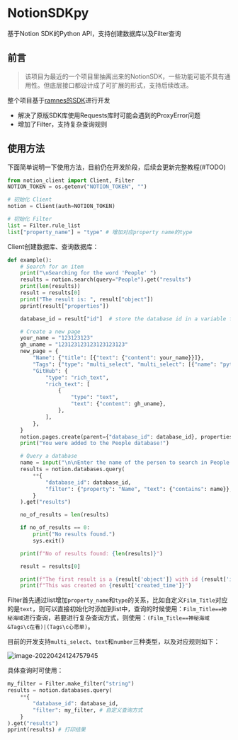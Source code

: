 # NotionSDKpy
基于Notion SDK的Python API，支持创建数据库以及Filter查询

## 前言

> 该项目为最近的一个项目里抽离出来的NotionSDK，一些功能可能不具有通用性。但底层接口都设计成了可扩展的形式，支持后续改进。

整个项目基于[ramnes的SDK](https://github.com/ramnes/notion-sdk-py)进行开发

- 解决了原版SDK库使用Requests库时可能会遇到的ProxyError问题
- 增加了Filter，支持复杂查询规则

## 使用方法

下面简单说明一下使用方法，目前仍在开发阶段，后续会更新完整教程(#TODO)

```python
from notion_client import Client, Filter
NOTION_TOKEN = os.getenv("NOTION_TOKEN", "")

# 初始化 Client
notion = Client(auth=NOTION_TOKEN)

# 初始化 Filter 
list = Filter.rule_list
list["property_name"] = "type" # 增加对应property name的type
```

Client创建数据库、查询数据库：

```python
def example():
    # Search for an item
    print("\nSearching for the word 'People' ")
    results = notion.search(query="People").get("results")
    print(len(results))
    result = results[0]
    print("The result is: ", result["object"])
    pprint(result["properties"])

    database_id = result["id"]  # store the database id in a variable for future use

    # Create a new page
    your_name = "123123123"
    gh_uname = "123123123123123123123"
    new_page = {
        "Name": {"title": [{"text": {"content": your_name}}]},
        "Tags": {"type": "multi_select", "multi_select": [{"name": "python"}]},
        "GitHub": {
            "type": "rich_text",
            "rich_text": [
                {
                    "type": "text",
                    "text": {"content": gh_uname},
                },
            ],
        },
    }
    notion.pages.create(parent={"database_id": database_id}, properties=new_page)
    print("You were added to the People database!")

    # Query a database
    name = input("\n\nEnter the name of the person to search in People: ")
    results = notion.databases.query(
        **{
            "database_id": database_id,
            "filter": {"property": "Name", "text": {"contains": name}},
        }
    ).get("results")

    no_of_results = len(results)

    if no_of_results == 0:
        print("No results found.")
        sys.exit()

    print(f"No of results found: {len(results)}")

    result = results[0]

    print(f"The first result is a {result['object']} with id {result['id']}.")
    print(f"This was created on {result['created_time']}")
```

Filter首先通过list增加`property_name`和`type`的关系，比如自定义`Film_Title`对应的是`text`，则可以直接初始化时添加到list中，查询的时候使用：`Film_Title==神秘海域`进行查询，若要进行复杂查询方式，则使用：`(Film_Title==神秘海域&Tags\c在看)|(Tags\c心愿单)`。

目前的开发支持`multi_select`、`text`和`number`三种类型，以及对应规则如下：

![image-20220424124757945](https:cdn.jsdelivr.net/gh/mryun820/blogImages/202204241247032.png)

具体查询时可使用：

```python
my_filter = Filter.make_filter("string")
results = notion.databases.query(
    **{
        "database_id": database_id,
        "filter": my_filter, # 自定义查询方式
    }
).get("results")
pprint(results) # 打印结果
```





